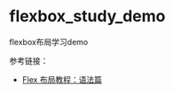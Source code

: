 # flexbox_study_demo
flexbox布局学习demo

参考链接：
- [Flex 布局教程：语法篇](http://www.ruanyifeng.com/blog/2015/07/flex-grammar.html)